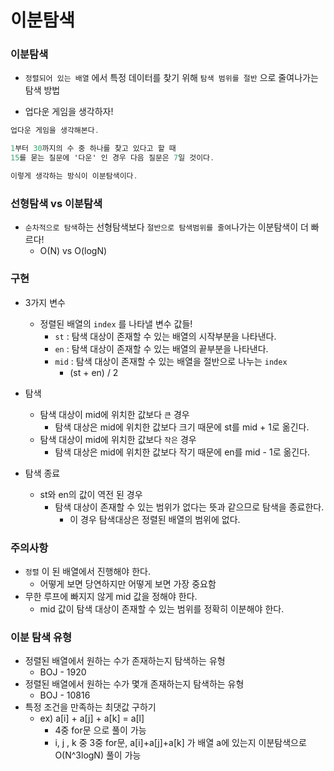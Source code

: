 # 이분탐색

### 이분탐색

- `정렬되어 있는 배열` 에서 특정 데이터를 찾기 위해 `탐색 범위를 절반` 으로 줄여나가는 탐색 방법

- 업다운 게임을 생각하자!

```csharp
업다운 게임을 생각해본다.

1부터 30까지의 수 중 하나를 찾고 있다고 할 때
15를 묻는 질문에 '다운' 인 경우 다음 질문은 7일 것이다.

이렇게 생각하는 방식이 이분탐색이다.
```

### 선형탐색 vs 이분탐색

- `순차적으로 탐색`하는 선형탐색보다 `절반으로 탐색범위를 줄여`나가는 이분탐색이 더 빠르다!
    - O(N) vs O(logN)

### 구현

- 3가지 변수
    - 정렬된 배열의 `index` 를 나타낼 변수 값들!
        - `st` : 탐색 대상이 존재할 수 있는 배열의 시작부분을 나타낸다.
        - `en` : 탐색 대상이 존재할 수 있는 배열의 끝부분을 나타낸다.
        - `mid` : 탐색 대상이 존재할 수 있는 배열을 절반으로 나누는 `index`
            - (st + en) / 2

- 탐색
    - 탐색 대상이 mid에 위치한 값보다 `큰` 경우
        - 탐색 대상은 mid에 위치한 값보다 크기 때문에 st를 mid + 1로 옮긴다.
    - 탐색 대상이 mid에 위치한 값보다 `작은` 경우
        - 탐색 대상은 mid에 위치한 값보다 작기 때문에 en를 mid - 1로 옮긴다.

- 탐색 종료
    - st와 en의 값이 역전 된 경우
        - 탐색 대상이 존재할 수 있는 범위가 없다는 뜻과 같으므로 탐색을 종료한다.
            - 이 경우 탐색대상은 정렬된 배열의 범위에 없다.

### 주의사항

- `정렬` 이 된 배열에서 진행해야 한다.
    - 어떻게 보면 당연하지만 어떻게 보면 가장 중요함
- 무한 루프에 빠지지 않게 mid 값을 정해야 한다.
    - mid 값이 탐색 대상이 존재할 수 있는 범위를 정확히 이분해야 한다.

### 이분 탐색 유형

- 정렬된 배열에서 원하는 수가 존재하는지 탐색하는 유형
    - BOJ - 1920
- 정렬된 배열에서 원하는 수가 몇개 존재하는지 탐색하는 유형
    - BOJ - 10816
- 특정 조건을 만족하는 최댓값 구하기
    - ex) a[i] + a[j] + a[k] = a[l]
        - 4중 for문 으로 풀이 가능
        - i, j , k 중 3중 for문, a[i]+a[j]+a[k] 가 배열 a에 있는지 이분탐색으로 O(N^3logN) 풀이 가능